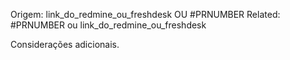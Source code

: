 Origem: link_do_redmine_ou_freshdesk OU #PRNUMBER
Related: #PRNUMBER ou link_do_redmine_ou_freshdesk

Considerações adicionais.

<!--
⚠️ 🚨 ⚠️  STOP AND READ THIS ⚠️ 🚨 ⚠️

👆👆 see that 'base fork' dropdown above? You should change it! The default value of "slatedocs/slate" submits your change to ALL USERS OF SLATE, not just your company. This is PROBABLY NOT WHAT YOU WANT.
-->
